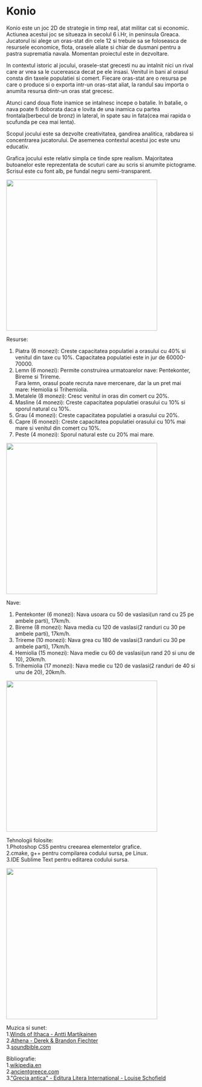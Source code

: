 # Konio

<p style='text-align:inline;'>Konio este un joc 2D de strategie in timp real, atat militar cat si economic. Actiunea acestui joc se situeaza in secolul 6 i.Hr, in peninsula Greaca. Jucatorul isi alege un oras-stat din cele 12 si trebuie sa se foloseasca de resursele economice, flota, orasele aliate si chiar de dusmani pentru a pastra suprematia navala. Momentan proiectul este in dezvoltare.<p/>

In contextul istoric al jocului, orasele-stat grecesti nu au intalnit nici un rival care ar vrea sa le cucereasca decat pe ele insasi. Venitul in bani al orasul consta din taxele populatiei si comert. Fiecare oras-stat are o resursa pe care o produce si o exporta intr-un oras-stat aliat, la randul sau importa o anumita resursa dintr-un oras stat grecesc.<br />

Atunci cand doua flote inamice se intalnesc incepe o batalie. In batalie, o nava poate fi doborata daca e lovita de una inamica cu partea frontala(berbecul de bronz) in lateral, in spate sau in fata(cea mai rapida o scufunda pe cea mai lenta).<br />

Scopul jocului este sa dezvolte creativitatea, gandirea analitica, rabdarea si concentrarea jucatorului. De asemenea contextul acestui joc este unu educativ.<br />

Grafica jocului este relativ simpla ce tinde spre realism. Majoritatea butoanelor este reprezentata de scuturi care au scris si anumite pictograme. Scrisul este cu font alb, pe fundal negru semi-transparent.<br />

<img style='height:400px;' src='http://i.imgur.com/6ksovPl.jpg'/>

Resurse:<br />
1. Piatra (6 monezi): Creste capacitatea populatiei a orasului cu 40% si venitul din taxe cu 10%. Capacitatea populatiei este in jur de 60000-70000.<br />
2. Lemn (6 monezi): Permite construirea urmatoarelor nave: Pentekonter, Bireme si Trireme.<br />
   Fara lemn, orasul poate recruta nave mercenare, dar la un pret mai mare: Hemiolia si Trihemiolia.<br />
3. Metalele (8 monezi): Cresc venitul in oras din comert cu 20%.<br />
4. Masline (4 monezi): Creste capacitatea populatiei orasului cu 10% si sporul natural cu 10%.<br />
5. Grau (4 monezi): Creste capacitatea populatiei a orasului cu 20%.<br />
6. Capre (6 monezi): Creste capacitatea populatiei orasului cu 10% mai mare si venitul din comert cu 10%.<br />
7. Peste (4 monezi): Sporul natural este cu 20% mai mare.<br />

<img style='height:400px;' src='http://imgur.com/aWZl6zF.jpg'>

Nave:<br />
1. Pentekonter (6 monezi): Nava usoara cu 50 de vaslasi(un rand cu 25 pe ambele parti), 17km/h.<br />
2. Bireme (8 monezi): Nava media cu 120 de vaslasi(2 randuri cu 30 pe ambele parti), 17km/h.<br />
3. Trireme (10 monezi): Nava grea cu 180 de vaslasi(3 randuri cu 30 pe ambele parti), 17km/h.<br />
4. Hemiolia (15 monezi): Nava medie cu 60 de vaslasi(un rand 20 si unu de 10), 20km/h.<br />
5. Trihemiolia (17 monezi): Nava medie cu 120 de vaslasi(2 randuri de 40 si unu de 20), 20km/h.<br />


<img style='height:400px;' src='http://imgur.com/2uL4G0O.jpg'>

Tehnologii folosite:<br />
1.Photoshop CS5 pentru creearea elementelor grafice.<br />
2.cmake, g++ pentru compilarea codului sursa, pe Linux.<br />
3.IDE Sublime Text pentru editarea codului sursa.<br />

<img style='height:400px;' src='http://imgur.com/2782saH.jpg'>

Muzica si sunet:<br />
1.<a href='https://www.youtube.com/watch?v=Eh51m6glEHo'>Winds of Ithaca - Antti Martikainen</a><br />
2.<a href='https://www.youtube.com/watch?v=L-xEJxmxY_w'>Athena - Derek & Brandon Fiechter</a><br />
3.<a href='www.soundbible.com'>soundbible.com</a><br />

Bibliografie:<br />
1.<a href='www.wikipedia.en'>wikipedia.en</a><br />
2.<a href='www.ancientgreece.com'>ancientgreece.com</a><br />
3.<a href='http://www.piticipecreier.ro/carte/52338-Grecia-antica.html'>"Grecia antica" - Editura Litera International - Louise Schofield</a><br />
